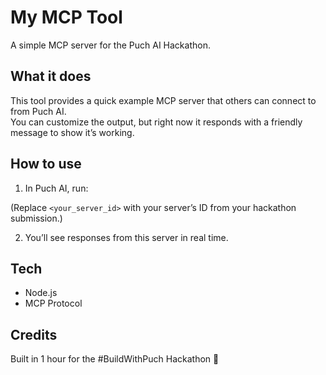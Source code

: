 # My MCP Tool

A simple MCP server for the Puch AI Hackathon.

## What it does
This tool provides a quick example MCP server that others can connect to from Puch AI.  
You can customize the output, but right now it responds with a friendly message to show it’s working.

## How to use
1. In Puch AI, run:

(Replace `<your_server_id>` with your server’s ID from your hackathon submission.)

2. You’ll see responses from this server in real time.

## Tech
- Node.js
- MCP Protocol

## Credits
Built in 1 hour for the #BuildWithPuch Hackathon 🚀
